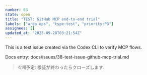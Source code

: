 ```yaml
---
number: 63
state: open
title: "TEST: GitHub MCP end-to-end trial"
labels: ["area:ops", "type:test", "priority:P3"]
assignees: []
updated_at: "2025-09-28T03:21:54Z"
---
```

This is a test issue created via the Codex CLI to verify MCP flows.

Docs entry: docs/issues/38-test-issue-github-mcp-trial.md

> 삭제予定: 検証が終わったらクローズします.